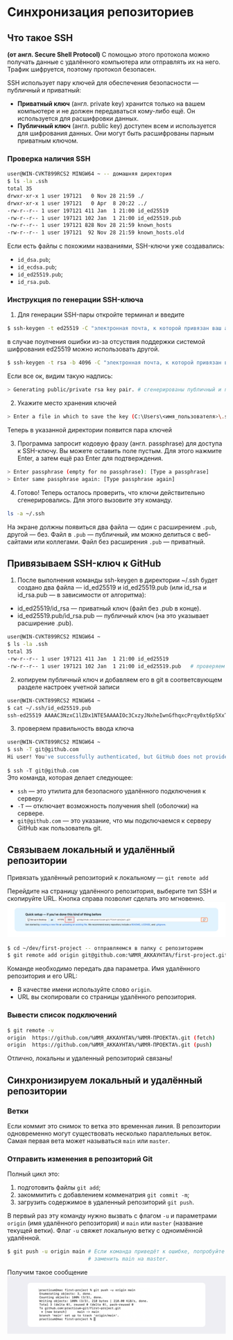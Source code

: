 # Синхронизация репозиториев
## Что такое SSH  
**(от англ. Secure Shell Protocol)** С помощью этого протокола можно получать данные с удалённого компьютера или отправлять их на него. Трафик шифруется, поэтому протокол безопасен.  

SSH использует пару ключей для обеспечения безопасности — публичный и приватный:   
* **Приватный ключ** (англ. private key) хранится только на вашем компьютере и не должен передаваться кому-либо ещё. Он используется для расшифровки данных.  
* **Публичный ключ** (англ. public key) доступен всем и используется для шифрования данных. Они могут быть расшифрованы парным приватным ключом.

### Проверка наличия SSH
```bash
user@WIN-CVKT899RCS2 MINGW64 ~ -- домашняя директория
$ ls -la .ssh
total 35
drwxr-xr-x 1 user 197121   0 Nov 28 21:59 ./
drwxr-xr-x 1 user 197121   0 Apr  8 20:22 ../
-rw-r--r-- 1 user 197121 411 Jan  1 21:00 id_ed25519
-rw-r--r-- 1 user 197121 102 Jan  1 21:00 id_ed25519.pub
-rw-r--r-- 1 user 197121 828 Nov 28 21:59 known_hosts
-rw-r--r-- 1 user 197121  92 Nov 28 21:59 known_hosts.old
```

Если есть файлы с похожими названиями, SSH-ключи уже создавались:  
* ```id_dsa.pub```;   
* ```id_ecdsa.pub```;  
* ```id_ed25519.pub```;  
* ```id_rsa.pub```. 

### Инструкция по генерации SSH-ключа
1) Для генерации SSH-пары откройте терминал и введите 
```bash
$ ssh-keygen -t ed25519 -C "электронная почта, к которой привязан ваш аккаунт на GitHub"
```

в случае поулчения ошибки из-за отсуствия поддержки системой шифрования ed25519 можно использовать другой.  

```bash
$ ssh-keygen -t rsa -b 4096 -C "электронная почта, к которой привязан ваш аккаунт на GitHub"
```

Если все ок, видим такую надпись:  
```bash
> Generating public/private rsa key pair. # сгенерированы публичный и приватный ключи
```

2) Укажите место хранения ключей  
```bash
> Enter a file in which to save the key (C:\Users\<имя_пользователя>\.ssh\):[Press enter]
```  
Теперь в указанной директории появится пара ключей  

3) Программа запросит кодовую фразу (англ. passphrase) для доступа к SSH-ключу. Вы можете оставить поле пустым. Для этого нажмите Enter, а затем ещё раз Enter для подтверждения.  
```bash
> Enter passphrase (empty for no passphrase): [Type a passphrase]
> Enter same passphrase again: [Type passphrase again]
```

4) Готово! Теперь осталось проверить, что ключи действительно сгенерировались. Для этого вызовите эту команду.  
```bash
ls -a ~/.ssh
```
 На экране должны появиться два файла — один с расширением ```.pub```, другой — без. Файл в ```.pub``` — публичный, им можно делиться с веб-сайтами или коллегами. Файл без расширения ```.pub``` — приватный. 

## Привязываем SSH-ключ к GitHub  
 1) После выполнения команды ssh-keygen в директории ~/.ssh будет создано два файла — id_ed25519 и id_ed25519.pub (или id_rsa и id_rsa.pub — в зависимости от алгоритма):  
* id_ed25519/id_rsa — приватный ключ (файл без .pub в конце). 
* id_ed25519.pub/id_rsa.pub — публичный ключ (на это указывает расширение .pub).  

```bash
user@WIN-CVKT899RCS2 MINGW64 ~
$ ls -la .ssh 
total 35
-rw-r--r-- 1 user 197121 411 Jan  1 21:00 id_ed25519
-rw-r--r-- 1 user 197121 102 Jan  1 21:00 id_ed25519.pub   # проверяем наличие публичного ключа в директории .ssh
```

2) копируем публичный ключ и добавляем его в git в соответсвующем разделе настроек учетной записи
```bash
user@WIN-CVKT899RCS2 MINGW64 ~
$ cat ~/.ssh/id_ed25519.pub
ssh-ed25519 AAAAC3NzxC1lZDx1NTE5AAAAIOc3CxzyJNxheIwnGfhqxcPrqy0xt6p5XxT2dLCfdY5o user@WIN-CVKT899RCS2
```
3) проверяем правильность ввода ключа
```bash
user@WIN-CVKT899RCS2 MINGW64 ~
$ ssh -T git@github.com
Hi user! You've successfully authenticated, but GitHub does not provide shell access. # SSH-ключ, который ты используешь, прошёл проверку.
```
`$ ssh -T git@github.com`  
Это команда, которая делает следующее:  
* `ssh` — это утилита для безопасного удалённого подключения к серверу.  
* `-T` — отключает возможность получения shell (оболочки) на сервере.  
* `git@github.com` — это указание, что мы подключаемся к серверу GitHub как пользователь git.  

## Связываем локальный и удалённый репозитории  

Привязать удалённый репозиторий к локальному — `git remote add`  

Перейдите на страницу удалённого репозитория, выберите тип SSH и скопируйте URL. Кнопка справа позволит сделать это мгновенно.
![alt text](image.png)
```bash
$ cd ~/dev/first-project -- отправляемся в папку с репозиторием
$ git remote add origin git@github.com:%ИМЯ_АККАУНТА%/first-project.git
```
Команде необходимо передать два параметра. Имя удалённого репозитория и его URL:  
* В качестве имени используйте слово `origin`.  
* URL вы скопировали со страницы удалённого репозитория.  

### Вывести список подключений
```bash
$ git remote -v
origin  https://github.com/%ИМЯ_АККАУНТА%/%ИМЯ-ПРОЕКТА%.git (fetch)
origin  https://github.com/%ИМЯ_АККАУНТА%/%ИМЯ-ПРОЕКТА%.git (push)
```
Отлично, локальны и удаленный репозиторий связаны!

## Синхронизируем локальный и удалённый репозитории

### Ветки

Если коммит это снимок то ветка это временная линия. В репозитории одновременно могут существовать несколько параллельных веток. Самая первая вета может называться `main` или `master`.  

### Отправить изменения в репозиторий Git  

Полный цикл это: 
1) подготовить файлы `git add`;
2) закоммитить с добавлением комменатрия `git commit -m`;  
3) загрузить содержимое в удаленный репозиторий `git push`.  
  
В первый раз эту команду нужно вызвать с флагом `-u` и параметрами `origin` (имя удалённого репозитория) и `main` или `master` (название текущей ветки). Флаг `-u` свяжет локальную ветку с одноимённой удалённой.  
```bash
$ git push -u origin main # Если команда приведёт к ошибке, попробуйте 
                          # заменить main на master.
```
Получим такое сообщение  
![alt text](image-1.png)

